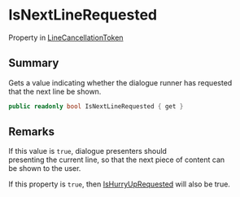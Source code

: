 # IsNextLineRequested

Property in [LineCancellationToken](yarn.unity.linecancellationtoken.md)

## Summary

Gets a value indicating whether the dialogue runner has requested\
that the next line be shown.

```csharp
public readonly bool IsNextLineRequested { get }
```

## Remarks

If this value is `true`, dialogue presenters should\
presenting the current line, so that the next piece of content can\
be shown to the user.

If this property is `true`, then [IsHurryUpRequested](yarn.unity.linecancellationtoken.ishurryuprequested.md) will also be true.
